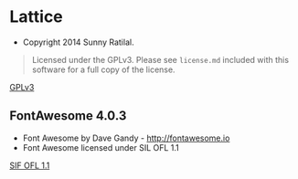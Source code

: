 # Lattice

* Copyright 2014 Sunny Ratilal.

> Licensed under the GPLv3. Please see `license.md` included with this
> software for a full copy of the license.

[GPLv3](http://www.gnu.org/licenses/gpl.txt)

## FontAwesome 4.0.3

* Font Awesome by Dave Gandy - http://fontawesome.io
* Font Awesome licensed under SIL OFL 1.1

[SIF OFL 1.1](http://scripts.sil.org/cms/scripts/page.php?site_id=nrsi&id=OFL)